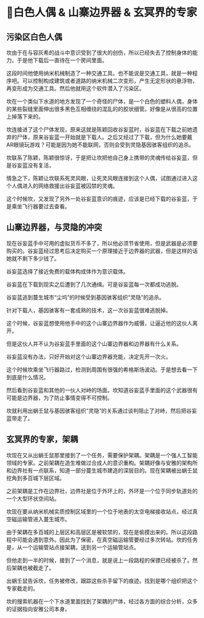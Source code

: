 # 🌟白色人偶 & 山寨边界器 & 玄冥界的专家

## 污染区白色人偶

坎由于在与容灰希的战斗中意识受到了很大的创伤，所以已经失去了控制身体的能力。于是他下载后一直待在一个房间里面。

这段时间他使用纳米机械制造了一种交通工具。也不能说是交通工具，就是一种程序吧。可以控制构成建筑或者道路的纳米机械二次变形，产生无定形状的悬浮物，再变形成为交通工具。然后他就用这个软件潜入了污染区。

坎在一个类似下水道的地方发现了一个奇怪的尸体，是一个白色的塑料人偶，身体的某些裂缝里面伸出很多黑色互相缠绕的混乱的的胶状细管。好像是从很高的位置上掉落下来的。

坎连接进了这个尸体发现，原来这就是陈颖回收谷妄蓝时，谷妄蓝在下载之前她遗弃的尸体，原来谷妄蓝一开始就是下载人。之后又经过了下载，但为什么她要戴AR眼镜玩游戏？可能是因为她不能联网，否则会受到灵隐基因骇客组织的追杀。

坎联系了陈颖，陈颖很惊讶，于是把让坎把他自己身上携带的灵魂传给谷妄蓝，但是谷妄蓝没有复活，

情急之下，陈颖让坎联系死灵风眼，让死灵风眼连接到这个人偶，试图通过进入这个人偶进入的网络救援出谷妄蓝被囚禁的灵魂。

这个时候坎，又发现了另外一处谷妄蓝意识的痕迹，应该是已经下载的谷妄蓝，于是乘坐飞行器要过去查看。

## 山寨边界器，与灵隐的冲突

现在谷妄蓝手中可用的虚拟货币不多了，所以他必须节省使用，但是武器是必须要购买的。谷妄蓝经过思考后决定购买一个原理接近于边界器的武器，但是这样的话她就不剩下多少钱了。

谷妄蓝选择了接近免费的载体构成体作为意识载体。

谷妄蓝在下载到现实之后遭到了几次通缉。可是谷妄蓝每一次都成功逃脱。

谷妄蓝逃到蔓生城市“尘坞”的时候受到基因骇客组织“灵隐”的追杀。

针对下载人，基因骇客有一套成熟的技术，这一次谷妄蓝很难逃脱掉。

这个时候，谷妄蓝想使用他手中的这个山寨边界器作为威慑，让逼近他的这伙人离开。

但是这伙人并不认为谷妄蓝手里面的这个山寨边界器和边界器有什么关系。

谷妄蓝没有办法，只好开始对这个山寨边界器充能，决定先开一次火。

这个时候坎乘坐飞行器路过，检测到周围有很强的希格斯场波动。于是想去看一下到底是什么情况。

然后看到谷妄蓝和其他的一伙人对峙的场面。坎知道谷妄蓝手里面的这个武器很有可能是边界器，为了防止事情变得不可控制。

坎就利用出蜗壬鼠与基因骇客组织“灵隐”的关系通过谈判阻止了对峙，然后把谷妄蓝带走了。



## 玄冥界的专家，架耦

坎现在又从出蜗壬鼠那里接到了一个任务，需要保护架耦。架耦是一个强人工智能领域的专家。之前架耦在造生堆做过合成人的意识重构。架耦好像与安雅的架构所和边界社有一点联系，知道一部分蔓生城市建造的深层目的。现在架耦被出蜗壬鼠挖角到多百城下层区域。

之前架耦是工作在边界社，边界社是位于外环上的，外环是一个位于同步轨道处的一个大型环状空间站。

坎现在要从纳米机械实质控制区域里的一个位于地表的太空电梯接收站点，经过真空磁运输管进入蔓生城市。

由于架耦在多百城的上层区和高层区是被软禁的，现在是偷摸出来的。所以这段路程中可能会遇到意外。因此为了保密，在真空磁运输管要经过多次转站。坎的任务是，从一个运输管站点接架耦，送到另一个运输管站点。

但他走到一半的时候，接到了一个消息，就是说上一段路程的保镖已经被杀了。然后架耦也被截走了。

出蜗壬鼠告诉坎，任务被修改，跟踪这些杀手留下的痕迹。找到是哪个组织把这个专家截走的。

坎的搜索机器在一个下水道里面找到了架耦的尸体，经过各方面的综合分析，众多的证据指向安雅公司本身。



